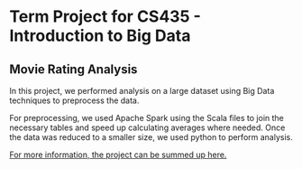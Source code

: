 # Term Project for CS435 - Introduction to Big Data

## Movie Rating Analysis

In this project, we performed analysis on a large dataset using Big Data techniques to preprocess the data.

For preprocessing, we used Apache Spark using the Scala files to join the necessary tables and speed up calculating averages where needed. Once the data 
was reduced to a smaller size, we used python to perform analysis.

[For more information, the project can be summed up here.](MovieRating_Analysis.ipynb)
